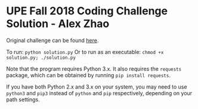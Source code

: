 # UPE Fall 2018 Coding Challenge Solution - Alex Zhao

Original challenge can be found [here](https://gist.github.com/austinguo550/381d5e30d825b90900ef60fa39a806f4?fbclid=IwAR3TaKS_u3am0yODPTLr-sDj28MgX20MF8NJfcr_AOBg79wRQC6faeSLr3M).

To run: `python solution.py`
Or to run as an executable: `chmod +x solution.py; ./solution.py`

Note that the program requires Python 3.x. It also requires the `requests` package, which can be obtained by running `pip install requests`.

If you have both Python 2.x and 3.x on your system, you may need to use `python3` and `pip3` instead of `python` and `pip` respectively, depending on your path settings.
